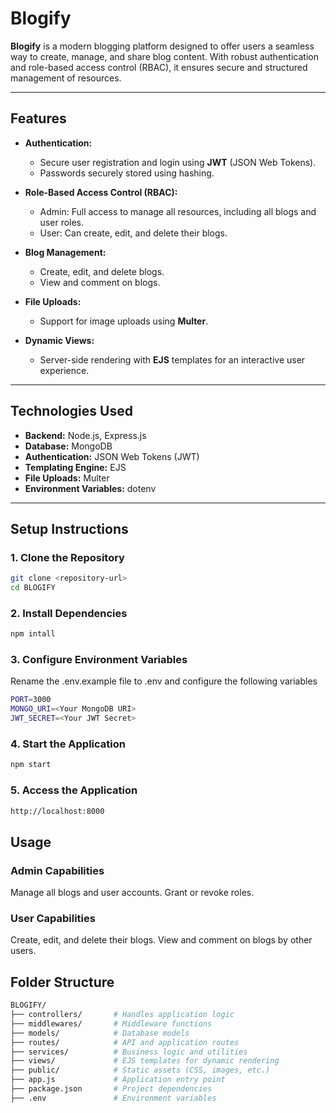 # **Blogify**

**Blogify** is a modern blogging platform designed to offer users a seamless way to create, manage, and share blog content. With robust authentication and role-based access control (RBAC), it ensures secure and structured management of resources.

---

## **Features**

- **Authentication:**  
  - Secure user registration and login using **JWT** (JSON Web Tokens).  
  - Passwords securely stored using hashing.  

- **Role-Based Access Control (RBAC):**  
  - Admin: Full access to manage all resources, including all blogs and user roles.  
  - User: Can create, edit, and delete their blogs.  

- **Blog Management:**  
  - Create, edit, and delete blogs.  
  - View and comment on blogs.  

- **File Uploads:**  
  - Support for image uploads using **Multer**.  

- **Dynamic Views:**  
  - Server-side rendering with **EJS** templates for an interactive user experience.

---

## **Technologies Used**

- **Backend:** Node.js, Express.js  
- **Database:** MongoDB  
- **Authentication:** JSON Web Tokens (JWT)  
- **Templating Engine:** EJS  
- **File Uploads:** Multer  
- **Environment Variables:** dotenv  

---

## **Setup Instructions**

### **1. Clone the Repository**
```bash
git clone <repository-url>
cd BLOGIFY
```
### **2. Install Dependencies**
```bash
npm intall
```
### **3. Configure Environment Variables**
Rename the .env.example file to .env and configure the following variables
```bash
PORT=3000
MONGO_URI=<Your MongoDB URI>
JWT_SECRET=<Your JWT Secret>
```
### **4. Start the Application**
```bash
npm start
```
### **5. Access the Application**
```bash
http://localhost:8000
```
## **Usage**
### **Admin Capabilities**
Manage all blogs and user accounts.
Grant or revoke roles.
### **User Capabilities**
Create, edit, and delete their blogs.
View and comment on blogs by other users.

## **Folder Structure**
```bash
BLOGIFY/
├── controllers/       # Handles application logic
├── middlewares/       # Middleware functions
├── models/            # Database models
├── routes/            # API and application routes
├── services/          # Business logic and utilities
├── views/             # EJS templates for dynamic rendering
├── public/            # Static assets (CSS, images, etc.)
├── app.js             # Application entry point
├── package.json       # Project dependencies
├── .env               # Environment variables
```



